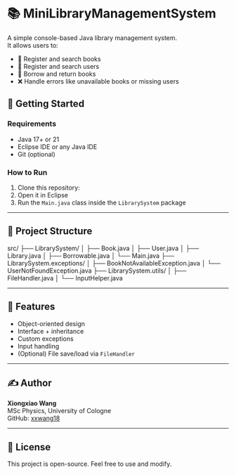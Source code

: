# 📚 MiniLibraryManagementSystem

A simple console-based Java library management system.  
It allows users to:

- 📘 Register and search books
- 👤 Register and search users
- 🔄 Borrow and return books
- ❌ Handle errors like unavailable books or missing users

## 🚀 Getting Started

### Requirements
- Java 17+ or 21
- Eclipse IDE or any Java IDE
- Git (optional)

### How to Run

1. Clone this repository:
2. Open it in Eclipse
3. Run the `Main.java` class inside the `LibrarySystem` package

---

## 📁 Project Structure
src/
├── LibrarySystem/
│ ├── Book.java
│ ├── User.java
│ ├── Library.java
│ ├── Borrowable.java
│ └── Main.java
├── LibrarySystem.exceptions/
│ ├── BookNotAvailableException.java
│ └── UserNotFoundException.java
├── LibrarySystem.utils/
│ ├── FileHandler.java
│ └── InputHelper.java


---

## 🧠 Features

- Object-oriented design
- Interface + inheritance
- Custom exceptions
- Input handling
- (Optional) File save/load via `FileHandler`

---

## ✍️ Author

**Xiongxiao Wang**  
MSc Physics, University of Cologne  
GitHub: [xxwang18](https://github.com/xxwang18)

---

## 📄 License

This project is open-source. Feel free to use and modify.
